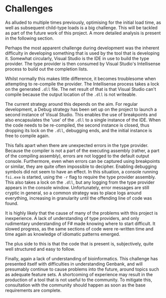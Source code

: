 # Challenges

As alluded to multiple times previously, optimising for the initial load time,
as well as subsequent child-type loads is a big challenge. This will be tackled
as part of the future work of this project. A more detailed analysis is present
in the following section.

Perhaps the most apparent challenge during development was the inherent
difficulty in developing something that is used by the tool that is developing
it. Somewhat circularly, Visual Studio is the IDE in use to build the type
provider. The type provider is then consumed by Visual Studio's Intellisense
process to build out the completion lists.

Whilst normally this makes little difference, it becomes troublesome when
attempting to re-compile the provider. The Intellisense process takes a lock on
the generated `.dll` file. The net result of that is that Visual Studio can't
compile because the output location of the `.dll` is not writeable.

The current strategy around this depends on the aim. For regular development, a
Debug strategy has been set up on the project to launch a second instance of
Visual Studio. This enables the use of breakpoints and also encapsulates the
'use' of the `.dll` to a single instance of the IDE. When the code needs to be
re-compiled, the second instance is closed, thus dropping its lock on the
`.dll`, debugging ends, and the initial instance is free to compile again.

This falls apart when there are unexpected errors in the type provider. Because
the compiler is not a part of the executing assembly (rather, a part of the
compiling assembly), errors are not logged to the default output console.
Furthermore, even when errors can be captured using breakpoints or similar, they
are quite often impossible to decipher. Enabling debugging symbols did not seem
to have an effect.  In this situation, a console running `fsi.exe` is started,
using the `-r` flag to require the type provider assembly. This also takes a
lock on the `.dll`, but any logging from the type provider appears in the
console window. Unfortunately, error messages are still cryptic in general, so a
common strategy was to place logs around everything, increasing in granularity
until the offending line of code was found.

It is highly likely that the cause of many of the problems with this project is
inexperience. A lack of understanding of type providers, and only rudimentary
understanding of F# made knowing where to start difficult. It slowed progress,
as the same sections of code were re-written time and time again as knowledge of
idiomatic patterns emerged.

The plus side to this is that the code that is present is, subjectively, quite
well structured and easy to follow.

Finally, again a lack of understanding of bioinformatics. This challenge has
presented itself with difficulties in understanding Genbank, and will presumably
continue to cause problems into the future, around topics such as adequate
feature sets. A shortcoming of experience may result in the production of a tool
that is not useful to the community.  To mitigate this, consultation with the
community should happen as soon as the base requirements are complete.

